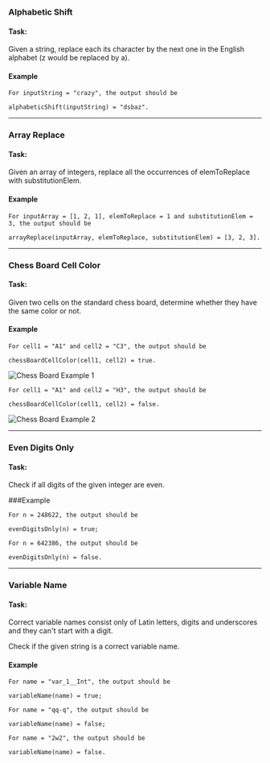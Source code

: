 ### Alphabetic Shift
#### Task:
Given a string, replace each its character by the next one in the English alphabet (z would be replaced by a).

#### Example

```
For inputString = "crazy", the output should be

alphabeticShift(inputString) = "dsbaz".
```

---

### Array Replace
#### Task:
Given an array of integers, replace all the occurrences of elemToReplace with substitutionElem.

#### Example

```
For inputArray = [1, 2, 1], elemToReplace = 1 and substitutionElem = 3, the output should be

arrayReplace(inputArray, elemToReplace, substitutionElem) = [3, 2, 3].
```

---

### Chess Board Cell Color
#### Task:
Given two cells on the standard chess board, determine whether they have the same color or not.

#### Example
```
For cell1 = "A1" and cell2 = "C3", the output should be

chessBoardCellColor(cell1, cell2) = true.
```

![Chess Board Example 1](https://codefightsuserpics.s3.amazonaws.com/tasks/chessBoardCellColor/img/example1.png?_tm=1494338560912)

```
For cell1 = "A1" and cell2 = "H3", the output should be

chessBoardCellColor(cell1, cell2) = false.
```

![Chess Board Example 2](https://codefightsuserpics.s3.amazonaws.com/tasks/chessBoardCellColor/img/example1.png?_tm=1494338560912)

---

### Even Digits Only
#### Task:
Check if all digits of the given integer are even.

###Example

```
For n = 248622, the output should be

evenDigitsOnly(n) = true;

For n = 642386, the output should be

evenDigitsOnly(n) = false.
```

---

### Variable Name
#### Task:
Correct variable names consist only of Latin letters, digits and underscores and they can't start with a digit.

Check if the given string is a correct variable name.

#### Example

```
For name = "var_1__Int", the output should be

variableName(name) = true;

For name = "qq-q", the output should be

variableName(name) = false;

For name = "2w2", the output should be

variableName(name) = false.
```

